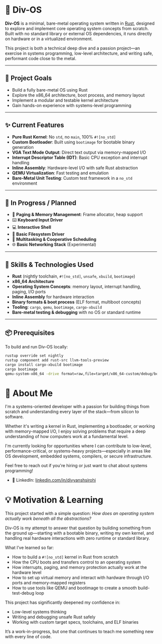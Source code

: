 # 🦀 Div-OS

**Div-OS** is a minimal, bare-metal operating system written in [Rust](https://www.rust-lang.org/), designed to explore and implement core operating system concepts from scratch. Built with no standard library or external OS dependencies, it runs directly on hardware or in a virtualized environment.

This project is both a technical deep dive and a passion project—an exercise in systems programming, low-level architecture, and writing safe, performant code close to the metal.

---

## 🚀 Project Goals

- Build a fully bare-metal OS using Rust
- Explore the x86_64 architecture, boot process, and memory layout
- Implement a modular and testable kernel architecture
- Gain hands-on experience with systems-level programming

---

## ✨ Current Features

- **Pure Rust Kernel**: No `std`, no `main`, 100% `#![no_std]`
- **Custom Bootloader**: Built using `bootimage` for bootable binary generation
- **VGA Text Mode Output**: Direct text output via memory-mapped I/O
- **Interrupt Descriptor Table (IDT)**: Basic CPU exception and interrupt handling
- **Inline Assembly**: Hardware-level I/O with safe Rust abstraction
- **QEMU Virtualization**: Fast testing and emulation
- **Bare-Metal Unit Testing**: Custom test framework in a `no_std` environment

---

## 🔧 In Progress / Planned

- 🧠 **Paging & Memory Management**: Frame allocator, heap support
- ⌨️ **Keyboard Input Driver**
- 💻 **Interactive Shell**
- 📁 **Basic Filesystem Driver**
- 🧵 **Multitasking & Cooperative Scheduling**
- 🌐 **Basic Networking Stack** (Experimental)

---

## 🧪 Skills & Technologies Used

- **Rust** (nightly toolchain, `#![no_std]`, `unsafe`, `xbuild`, `bootimage`)
- **x86_64 Architecture**
- **Operating System Concepts**: memory layout, interrupt handling, paging, I/O ports
- **Inline Assembly** for hardware interaction
- **Binary formats & boot process** (ELF format, multiboot concepts)
- **Tooling**: `cargo`, `qemu`, `bootimage`, `cargo-xbuild`
- **Bare-metal testing & debugging** with no OS or standard runtime

---

## 📦 Prerequisites

To build and run Div-OS locally:

```bash
rustup override set nightly
rustup component add rust-src llvm-tools-preview
cargo install cargo-xbuild bootimage
cargo bootimage
qemu-system-x86_64 -drive format=raw,file=target/x86_64-custom/debug/bootimage-div_os.bin
```

# 👤 About Me

I'm a systems-oriented developer with a passion for building things from scratch and understanding every layer of the stack—from silicon to software.

Whether it's writing a kernel in Rust, implementing a bootloader, or working with memory-mapped I/O, I enjoy solving problems that require a deep understanding of how computers work at a fundamental level.

I'm currently looking for opportunities where I can contribute to low-level, performance-critical, or systems-heavy projects—especially in areas like OS development, embedded systems, compilers, or secure infrastructure.

Feel free to reach out if you're hiring or just want to chat about systems programming!

- 🔗 LinkedIn: [linkedin.com/in/divyanshsirohi](https://www.linkedin.com/in/divyansh-sirohi-796aa824a/)

# 💡 Motivation & Learning

This project started with a simple question: *How does an operating system actually work beneath all the abstractions?*

Div-OS is my attempt to answer that question by building something from the ground up—starting with a bootable binary, writing my own kernel, and handling real hardware interactions with zero runtime or standard library.

What I’ve learned so far:

- How to build a `#![no_std]` kernel in Rust from scratch
- How the CPU boots and transfers control to an operating system
- How interrupts, paging, and memory protection actually work at the hardware level
- How to set up virtual memory and interact with hardware through I/O ports and memory-mapped registers
- How to use tools like QEMU and bootimage to create a smooth build-test-debug loop

This project has significantly deepened my confidence in:
- Low-level systems thinking
- Writing and debugging unsafe Rust safely
- Working with custom target specs, toolchains, and ELF binaries

It’s a work-in-progress, but one that continues to teach me something new with every line of code.



